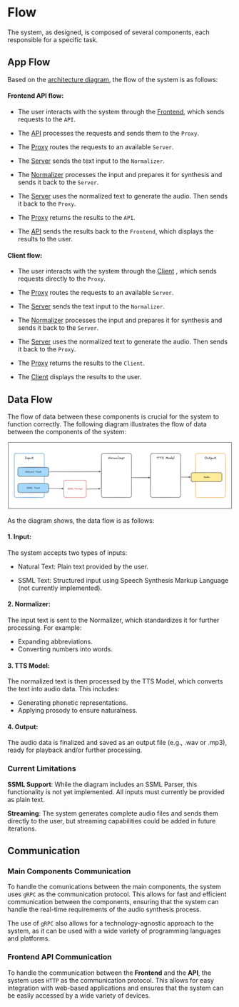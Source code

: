 # Flow
The system, as designed, is composed of several components, each responsible for a specific task. 

## App Flow

Based on the [architecture diagram](architecture.md#architecture-image), the flow of the system is as follows:

#### Frontend API flow:
- The user interacts with the system through the [Frontend](components/app.md), which sends requests to the `API`.

- The [API](components/app_api.md) processes the requests and sends them to the `Proxy`.

- The [Proxy](components/app_proxy.md) routes the requests to an available `Server`.

- The [Server](components/app_server.md) sends the text input to the `Normalizer`.

- The [Normalizer](components/app_normalizer.md) processes the input and prepares it for synthesis and sends it back to the `Server`.

- The [Server](components/app_server.md) uses the normalized text to generate the audio. Then sends it back to the `Proxy`.

- The [Proxy](components/app_proxy.md) returns the results to the `API`.

- The [API](components/app_api.md) sends the results back to the `Frontend`, which displays the results to the user.



#### Client flow: 
- The user interacts with the system through the [Client](components/app_client.md) , which sends requests directly to the `Proxy`.

- The [Proxy](components/app_proxy.md) routes the requests to an available `Server`.

- The [Server](components/app_server.md) sends the text input to the `Normalizer`.

- The [Normalizer](components/app_normalizer.md) processes the input and prepares it for synthesis and sends it back to the `Server`.

- The [Server](components/app_server.md) uses the normalized text to generate the audio. Then sends it back to the `Proxy`.

- The [Proxy](components/app_proxy.md) returns the results to the `Client`.

- The [Client](components/app_client.md) displays the results to the user.

## Data Flow

 The flow of data between these components is crucial for the system to function correctly. The following diagram illustrates the flow of data between the components of the system:

![Data Flow](images/data_flow.png)

As the diagram shows, the data flow is as follows:

#### 1. Input:

The system accepts two types of inputs:

- Natural Text: Plain text provided by the user.

- SSML Text: Structured input using Speech Synthesis Markup Language (not currently implemented).

#### 2. Normalizer:

The input text is sent to the Normalizer, which standardizes it for further processing. For example:
- Expanding abbreviations.
- Converting numbers into words.

#### 3. TTS Model:

The normalized text is then processed by the TTS Model, which converts the text into audio data. This includes:
- Generating phonetic representations.
- Applying prosody to ensure naturalness.

#### 4. Output:

The audio data is finalized and saved as an output file (e.g., .wav or .mp3), ready for playback and/or further processing.

### Current Limitations

**SSML Support**: While the diagram includes an SSML Parser, this functionality is not yet implemented. All inputs must currently be provided as plain text.

**Streaming**: The system generates complete audio files and sends them directly to the user, but streaming capabilities could be added in future iterations.

## Communication
### Main Components Communication

To handle the comunications between the main components, the system uses `gRPC` as the communication protocol. This allows for fast and efficient communication between the components, ensuring that the system can handle the real-time requirements of the audio synthesis process.

The use of `gRPC` also allows for a technology-agnostic approach to the system, as it can be used with a wide variety of programming languages and platforms.

### Frontend API Communication
To handle the communication between the **Frontend** and the **API**, the system uses `HTTP` as the communication protocol. This allows for easy integration with web-based applications and ensures that the system can be easily accessed by a wide variety of devices.